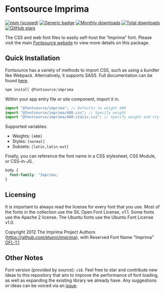 # Fontsource Imprima

[![npm (scoped)](https://img.shields.io/npm/v/@fontsource/imprima?color=brightgreen)](https://www.npmjs.com/package/@fontsource/imprima) [![Generic badge](https://img.shields.io/badge/fontsource-passing-brightgreen)](https://github.com/fontsource/fontsource) [![Monthly downloads](https://badgen.net/npm/dm/@fontsource/imprima)](https://github.com/fontsource/fontsource) [![Total downloads](https://badgen.net/npm/dt/@fontsource/imprima)](https://github.com/fontsource/fontsource) [![GitHub stars](https://img.shields.io/github/stars/fontsource/fontsource.svg?style=social&label=Star)](https://github.com/fontsource/fontsource/stargazers)

The CSS and web font files to easily self-host the “Imprima” font. Please visit the main [Fontsource website](https://fontsource.org/fonts/imprima) to view more details on this package.

## Quick Installation

Fontsource has a variety of methods to import CSS, such as using a bundler like Webpack. Alternatively, it supports SASS. Full documentation can be found [here](https://fontsource.org/docs/getting-started/introduction).

```javascript
npm install @fontsource/imprima
```

Within your app entry file or site component, import it in.

```javascript
import "@fontsource/imprima"; // Defaults to weight 400
import "@fontsource/imprima/400.css"; // Specify weight
import "@fontsource/imprima/400-italic.css"; // Specify weight and style

```

Supported variables:
- Weights: `[400]`
- Styles: `[normal]`
- Subsets: `[latin,latin-ext]`

Finally, you can reference the font name in a CSS stylesheet, CSS Module, or CSS-in-JS.

```css
body {
  font-family: "Imprima;
}
```

## Licensing
It is important to always read the license for every font that you use.
Most of the fonts in the collection use the SIL Open Font License, v1.1. Some fonts use the Apache 2 license. The Ubuntu fonts use the Ubuntu Font License v1.0.

Copyright 2012 The Imprima Project Authors (https://github.com/etunni/imprima), with Reserved Font Name "Imprima"
[OFL-1.1](http://scripts.sil.org/OFL)

## Other Notes
Font version (provided by source): `v18`.
Feel free to star and contribute new ideas to this repository that aim to improve the performance of font loading, as well as expanding the existing library we already have. Any suggestions or ideas can be voiced via an [issue](https://github.com/fontsource/fontsource/issues).